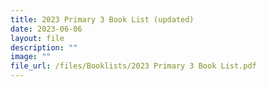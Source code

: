 ```yaml
---
title: 2023 Primary 3 Book List (updated)
date: 2023-06-06
layout: file
description: ""
image: ""
file_url: /files/Booklists/2023 Primary 3 Book List.pdf
---
```

